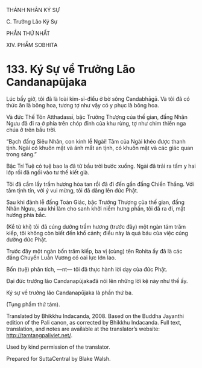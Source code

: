 THÁNH NHÂN KÝ SỰ

C. Trưởng Lão Ký Sự

PHẦN THỨ NHẤT

XIV. PHẨM SOBHITA

# 133\. Ký Sự về Trưởng Lão Candanapūjaka

Lúc bấy giờ, tôi đã là loài kim-sỉ-điểu ở bờ sông Candabhāgā. Và tôi đã có thức ăn là bông hoa, tương tợ như vậy có y phục là bông hoa.

Và đức Thế Tôn Atthadassī, bậc Trưởng Thượng của thế gian, đấng Nhân Ngưu đã đi ra ở phía trên chóp đỉnh của khu rừng, tợ như chim thiên nga chúa ở trên bầu trời.

“Bạch đấng Siêu Nhân, con kính lễ Ngài! Tâm của Ngài khéo được thanh tịnh. Ngài có khuôn mặt và ánh mắt an tịnh, có khuôn mặt và các giác quan trong sáng.”

Bậc Trí Tuệ có tuệ bao la đã từ bầu trời bước xuống. Ngài đã trải ra tấm y hai lớp rồi đã ngồi vào tư thế kiết già.

Tôi đã cầm lấy trầm hương hòa tan rồi đã đi đến gần đấng Chiến Thắng. Với tâm tịnh tín, với ý vui mừng, tôi đã dâng lên đức Phật.

Sau khi đảnh lễ đấng Toàn Giác, bậc Trưởng Thượng của thế gian, đấng Nhân Ngưu, sau khi làm cho sanh khởi niềm hưng phấn, tôi đã ra đi, mặt hướng phía bắc.

(Kể từ khi) tôi đã cúng dường trầm hương (trước đây) một ngàn tám trăm kiếp, tôi không còn biết đến khổ cảnh; điều này là quả báu của việc cúng dường đức Phật.

Trước đây một ngàn bốn trăm kiếp, ba vị (cùng) tên Rohita ấy đã là các đấng Chuyển Luân Vương có oai lực lớn lao.

Bốn (tuệ) phân tích, ―nt― tôi đã thực hành lời dạy của đức Phật.

Đại đức trưởng lão Candanapūjakađã nói lên những lời kệ này như thế ấy.

Ký sự về trưởng lão Candanapūjaka là phần thứ ba.

(Tụng phẩm thứ tám).

Translated by Bhikkhu Indacanda, 2008. Based on the Buddha Jayanthi edition of the Pali canon, as corrected by Bhikkhu Indacanda. Full text, translation, and notes are available at the translator’s website: http://tamtangpaliviet.net/.

Used by kind permission of the translator.

Prepared for SuttaCentral by Blake Walsh.